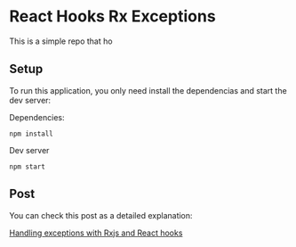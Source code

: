 # React Hooks Rx Exceptions

This is a simple repo that ho

## Setup

To run this application, you only need install the dependencias and start the dev server:

Dependencies:
```
npm install
```

Dev server
```
npm start
```

## Post

You can check this post as a detailed explanation:

[Handling exceptions with Rxjs and React hooks](https://herbercolop.medium.com/handling-exceptions-with-rxjs-and-react-hooks-52a2c1436c59)

